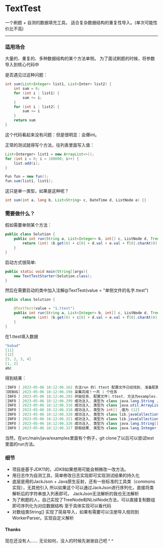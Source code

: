 # TextTest

一个刷题 + 自测的数据填充工具。
适合复杂数据结构的重复性导入。(单次可能性价比不高)

---
### 适用场合

大量的、重复的、多种数据结构的某个方法单侧。
为了面试刷题的时候，将参数导入到核心代码中


是否遇见过这种问题：
``` java
int sum(List<Integer> list1, List<Inter> list2) {
    int sum = 0;
    for (int i : list1) {
        sum += i;
    }
    for (int i : list2) {
        sum += i
    }
    return sum
}
```

这个代码看起来没有问题：但是很明显：会爆int。

正常的测试就得写个方法，往列表里面写入值：
```java
List<Interger> list1 = new ArrayList<>();
for (int i = 0; i < 100000; i++) {
    list.add(i);
}

Fun fun = new fun();
fun.sum(list1, list1);
```

这只是单一类型，如果是这种呢？
```java
int sum(int a, long b, List<String> c, DateTime d, ListNode e) {}
```

### 需要做什么？

假如需要单侧某个方法：
```java
public class Solution {
    public int run(String a, List<Integer> b, int[] c, ListNode d, TreeNode e, String[] f) {
        return (int) (b.get(0) + c[0] + d.val + e.val + f[0].charAt(0));
    }
}
```

启动方式很简单:

```java
public static void main(String[]args){
    new TextTestStarter(Solution.class);
}
```
然后在需要启动的类中加入注解@TextTest(value = "单侧文件的名字.ttest")
```java
public class Solution {

    @TextTest(value = "1.ttest")
    public int run(String a, List<Integer> b, int[] c, ListNode d, TreeNode e, String[] f) {
        return (int) (b.get(0) + c[0] + d.val + e.val + f[0].charAt(0));
    }
}
```
在1.ttest填入数据
```java
"babad"
[11]
[12]
[5, 2, 3, 4]
[1, 2]
abc
```

得到结果：
```java
[INFO ] 2023-05-06 18:12:06.162 方法run 的1.ttest 配置文件已经找到, 准备配置
[DEBUG] 2023-05-06 18:12:06.198 采集完成！一共 1 个任务
[INFO ] 2023-05-06 18:12:06.293 开始任务, 配置文件1.ttest, 方法为examples.Solution@53b7f657 的 run
[INFO ] 2023-05-06 18:12:06.299 成功注入, 类型为 class java.lang.String ,值为 babad
[INFO ] 2023-05-06 18:12:06.316 成功注入, 类型为 class java.util.ArrayList ,值为 [11]
[INFO ] 2023-05-06 18:12:06.318 成功注入, 类型为 int[] ,值为 [12]
[INFO ] 2023-05-06 18:12:06.320 成功注入, 类型为 class lib.javaCollections.ListNode ,值为 [5, 2, 3, 4]
[INFO ] 2023-05-06 18:12:06.321 成功注入, 类型为 class lib.javaCollections.TreeNode ,值为 [1, 2]
[INFO ] 2023-05-06 18:12:06.326 成功注入, 类型为 class java.lang.String[] ,值为 [abc]
[INFO ] 2023-05-06 18:12:06.327 获取结果, 类型为 class java.lang.Integer ,值为 126
```

当然，在src/main/java/examples里面有个例子，git clone了以后可以尝试test里面的run方法。

### 细节
* 项目是基于JDK11的，JDK8如果想用可能会稍微改一改方法。
* 用日志作为自测工具，简单修改日志实现即可实现测试结果的持久化
* 底层是用的JackJson + Java原生反射，还有一些标准的工具类（commons实现），无其他引入
所以如果这个可以通过JackJson进行序列化，直接将类解析后的字符串放入列表即可。
JackJson无法解析的我也无法解析
* 为了刷题的人，自己实现了TreeNode和NListNode方法，可以直接复制数组即可序列化为对应数据结构
至于具体实现可以看代码
* 对数组类String[] 实现了简易导入，如果有需要可以注册导入规则到WorkerParser。实现自定义解析

#### Thanks
现在还没有人……
无论如何，没人的时候先谢谢自己吧 ^ ^

